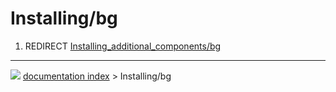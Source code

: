 # Installing/bg
1.  REDIRECT [Installing_additional_components/bg](Installing_additional_components/bg.md)



---
![](images/Button_right.svg) [documentation index](../README.md) > Installing/bg
